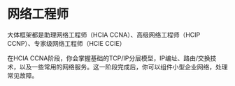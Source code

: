 # 网络工程师

大体框架都是助理网络工程师（HCIA CCNA）、高级网络工程师（HCIP CCNP）、专家级网络工程师（HCIE CCIE）

在HCIA CCNA阶段，你会掌握基础的TCP/IP分层模型，IP编址、路由/交换技术，以及一些常用的网络服务。这一阶段完成后，你可以组件小型企业网络，处理常见故障。
